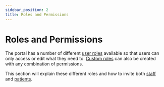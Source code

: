 ```yaml
---
sidebar_position: 2
title: Roles and Permissions
---
```

# Roles and Permissions

The portal has a number of different [user roles](./default-roles-and-permissions.md) available so that users can only access or edit what they need to. [Custom roles](./creating-custom-roles.md) can also be created with any combination of permissions.

This section will explain these different roles and how to invite both [staff](./inviting-staff-and-assigning-roles.md) and [patients](./inviting-patients.md).
